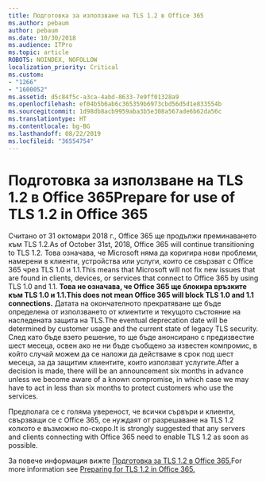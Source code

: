 ```yaml
---
title: Подготовка за използване на TLS 1.2 в Office 365
ms.author: pebaum
author: pebaum
ms.date: 10/30/2018
ms.audience: ITPro
ms.topic: article
ROBOTS: NOINDEX, NOFOLLOW
localization_priority: Critical
ms.custom:
- "1266"
- "1600052"
ms.assetid: d5c84f5c-a3ca-4abd-8633-7e9ff01328a9
ms.openlocfilehash: ef04b5b6ab6c365359b6973cbd56d5d1e833554b
ms.sourcegitcommit: 1d98db8acb9959aba3b5e308a567ade6b62da56c
ms.translationtype: HT
ms.contentlocale: bg-BG
ms.lasthandoff: 08/22/2019
ms.locfileid: "36554754"
---
```

# <a name="prepare-for-use-of-tls-12-in-office-365"></a><span data-ttu-id="6725a-102">Подготовка за използване на TLS 1.2 в Office 365</span><span class="sxs-lookup"><span data-stu-id="6725a-102">Prepare for use of TLS 1.2 in Office 365</span></span>

<span data-ttu-id="6725a-103">Считано от 31 октомври 2018 г., Office 365 ще продължи преминаването към TLS 1.2.</span><span class="sxs-lookup"><span data-stu-id="6725a-103">As of October 31st, 2018, Office 365 will continue transitioning to TLS 1.2.</span></span> <span data-ttu-id="6725a-104">Това означава, че Microsoft няма да коригира нови проблеми, намерени в клиенти, устройства или услуги, които се свързват с Office 365 чрез TLS 1.0 и 1.1.</span><span class="sxs-lookup"><span data-stu-id="6725a-104">This means that Microsoft will not fix new issues that are found in clients, devices, or services that connect to Office 365 by using TLS 1.0 and 1.1.</span></span> <span data-ttu-id="6725a-105">**Това не означава, че Office 365 ще блокира връзките към TLS 1.0 и 1.1.**</span><span class="sxs-lookup"><span data-stu-id="6725a-105">**This does not mean Office 365 will block TLS 1.0 and 1.1 connections.**</span></span> <span data-ttu-id="6725a-106">Датата на окончателното прекратяване ще бъде определена от използването от клиентите и текущото състояние на наследената защита на TLS.</span><span class="sxs-lookup"><span data-stu-id="6725a-106">The eventual deprecation date will be determined by customer usage and the current state of legacy TLS security.</span></span> <span data-ttu-id="6725a-107">След като бъде взето решение, то ще бъде анонсирано с предизвестие шест месеца, освен ако не ни бъде съобщено за известен компромис, в който случай можем да се наложи да действаме в срок под шест месеца, за да защитим клиентите, които използват услугите.</span><span class="sxs-lookup"><span data-stu-id="6725a-107">After a decision is made, there will be an announcement six months in advance unless we become aware of a known compromise, in which case we may have to act in less than six months to protect customers who use the services.</span></span>
  
<span data-ttu-id="6725a-108">Предполага се с голяма увереност, че всички сървъри и клиенти, свързващи се с Office 365, се нуждаят от разрешаване на TLS 1.2 колкото е възможно по-скоро.</span><span class="sxs-lookup"><span data-stu-id="6725a-108">It is strongly suggested that any servers and clients connecting with Office 365 need to enable TLS 1.2 as soon as possible.</span></span>
  
<span data-ttu-id="6725a-109">За повече информация вижте [Подготовка за TLS 1.2 в Office 365.](https://support.microsoft.com/help/4057306/preparing-for-tls-1-2-in-office-365)</span><span class="sxs-lookup"><span data-stu-id="6725a-109">For more information see [Preparing for TLS 1.2 in Office 365.](https://support.microsoft.com/help/4057306/preparing-for-tls-1-2-in-office-365)</span></span>
  